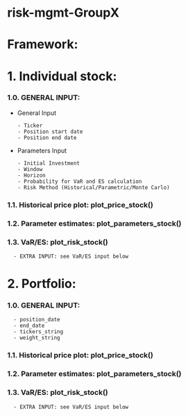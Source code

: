 # risk-mgmt-GroupX
# Framework:

# 1. Individual stock:
###   1.0. GENERAL INPUT:
* General Input

      - Ticker
      - Position start date
      - Position end date      
* Parameters Input

      - Initial Investment
      - Window
      - Horizon
      - Probability for VaR and ES calculation
      - Risk Method (Historical/Parametric/Monte Carlo)

      
###   1.1. Historical price plot: plot_price_stock()
###   1.2. Parameter estimates: plot_parameters_stock()
###   1.3. VaR/ES: plot_risk_stock()
      - EXTRA INPUT: see VaR/ES input below
# 2. Portfolio: 
###   1.0. GENERAL INPUT:
      - position_date
      - end_date 
      - tickers_string
      - weight_string
###   1.1. Historical price plot: plot_price_stock()
###   1.2. Parameter estimates: plot_parameters_stock()
###   1.3. VaR/ES: plot_risk_stock()
      - EXTRA INPUT: see VaR/ES input below
